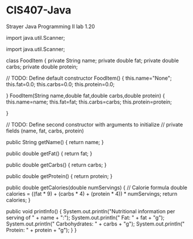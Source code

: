 # CIS407-Java
Strayer Java Programming II lab 1.20

import java.util.Scanner;

import java.util.Scanner;

class FoodItem {
private String name;
private double fat;
private double carbs;
private double protein;

// TODO: Define default constructor
FoodItem()
{
this.name="None";
this.fat=0.0;
this.carbs=0.0;
this.protein=0.0;
  
}
FoodItem(String name,double fat,double carbs,double protein)
{
this.name=name;
this.fat=fat;
this.carbs=carbs;
this.protein=protein;
  
}

// TODO: Define second constructor with arguments to initialize
// private fields (name, fat, carbs, protein)

public String getName() {
return name;
}

public double getFat() {
return fat;
}

public double getCarbs() {
return carbs;
}

public double getProtein() {
return protein;
}

public double getCalories(double numServings) {
// Calorie formula
double calories = ((fat * 9) + (carbs * 4) + (protein * 4)) * numServings;
return calories;
}

public void printInfo() {
System.out.println("Nutritional information per serving of " + name + ":");
System.out.println(" Fat: " + fat + "g");
       System.out.println(" Carbohydrates: " + carbs + "g");
       System.out.println(" Protein: " + protein + "g");
}
}
